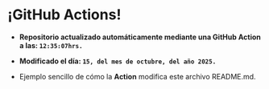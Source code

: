 # ¡GitHub Actions!
* **Repositorio actualizado automáticamente mediante una GitHub Action a las: `12:35:07hrs.`**
* **Modificado el día: `15, del mes de octubre, del año 2025.`**

* Ejemplo sencillo de cómo la **Action** modifica este archivo README.md.
